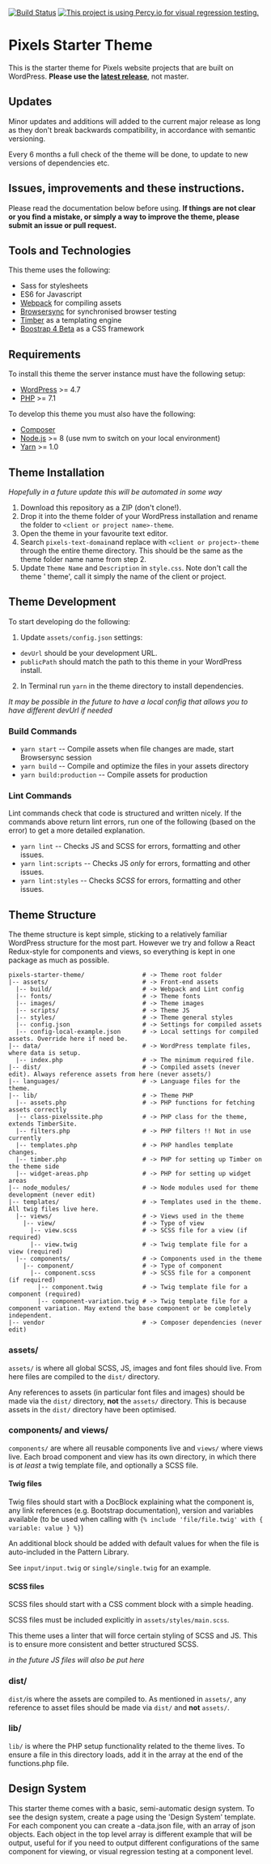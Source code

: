 [![Build Status](https://travis-ci.org/pixelshelsinki/pixels-starter-theme.svg?branch=master)](https://travis-ci.org/pixelshelsinki/pixels-starter-theme) [![This project is using Percy.io for visual regression testing.](https://percy.io/static/images/percy-badge.svg)](https://percy.io/Pixels-Helsinki-Oy/pixels)

# Pixels Starter Theme

This is the starter theme for Pixels website projects that are built on WordPress.
**Please use the [latest release](https://github.com/pixelshelsinki/pixels-starter-theme/releases/latest)**, not master.

## Updates

Minor updates and additions will added to the current major release as long as they don't break backwards compatibility, in accordance with semantic versioning.

Every 6 months a full check of the theme will be done, to update to new versions of dependencies etc.

## Issues, improvements and these instructions.

Please read the documentation below before using. **If things are not clear or you find a mistake, or simply a way to improve the theme, please submit an issue or pull request.**

## Tools and Technologies

This theme uses the following:

* Sass for stylesheets
* ES6 for Javascript
* [Webpack](https://webpack.github.io/) for compiling assets
* [Browsersync](http://www.browsersync.io/) for synchronised browser testing
* [Timber](https://timber.github.io/docs/) as a templating engine
* [Boostrap 4 Beta](https://getbootstrap.com/docs/4.0/getting-started/introduction/) as a CSS framework

## Requirements

To install this theme the server instance must have the following setup:

* [WordPress](https://wordpress.org/) >= 4.7
* [PHP](http://php.net/manual/en/install.php) >= 7.1

To develop this theme you must also have the following:

* [Composer](https://getcomposer.org/download/)
* [Node.js](http://nodejs.org/) >= 8 (use nvm to switch on your local environment)
* [Yarn](https://yarnpkg.com/en/docs/install) >= 1.0

## Theme Installation

*Hopefully in a future update this will be automated in some way*

1. Download this repository as a ZIP (don't clone!).
2. Drop it into the theme folder of your WordPress installation and rename the folder to `<client or project name>-theme`.
3. Open the theme in your favourite text editor.
4. Search `pixels-text-domain`and replace with `<client or project>-theme` through the entire theme directory. This should be the same as the theme folder name name from step 2.
5. Update `Theme Name` and `Description` in `style.css`. Note don't call the theme '<Project name> theme', call it simply the name of the client or project.

## Theme Development

To start developing do the following:

1. Update `assets/config.json` settings:
  * `devUrl` should be your development URL.
  * `publicPath` should match the path to this theme in your WordPress install.
2. In Terminal run `yarn` in the theme directory to install dependencies.

*It may be possible in the future to have a local config that allows you to have different devUrl if needed*

### Build Commands

* `yarn start` -- Compile assets when file changes are made, start Browsersync session
* `yarn build` -- Compile and optimize the files in your assets directory
* `yarn build:production` -- Compile assets for production

### Lint Commands

Lint commands check that code is structured and written nicely. If the commands above return lint errors, run one of the following (based on the error) to get a more detailed explanation.

* `yarn lint` -- Checks JS and SCSS for errors, formatting and other issues.
* `yarn lint:scripts` -- Checks JS *only* for errors, formatting and other issues.
* `yarn lint:styles` -- Checks *SCSS* for errors, formatting and other issues.

## Theme Structure

The theme structure is kept simple, sticking to a relatively familiar WordPress structure for the most part. However we try and follow a React Redux-style for components and views, so everything is kept in one package as much as possible.

```
pixels-starter-theme/                # -> Theme root folder
|-- assets/                          # -> Front-end assets
  |-- build/                         # -> Webpack and Lint config
  |-- fonts/                         # -> Theme fonts
  |-- images/                        # -> Theme images
  |-- scripts/                       # -> Theme JS
  |-- styles/                        # -> Theme general styles
  |-- config.json                    # -> Settings for compiled assets
  |-- config-local-example.json      # -> Local settings for compiled assets. Override here if need be.
|-- data/                            # -> WordPress template files, where data is setup.
  |-- index.php                      # -> The minimum required file.
|-- dist/                            # -> Compiled assets (never edit). Always reference assets from here (never assets/)
|-- languages/                       # -> Language files for the theme.
|-- lib/                             # -> Theme PHP
  |-- assets.php                     # -> PHP functions for fetching assets correctly
  |-- class-pixelssite.php           # -> PHP class for the theme, extends TimberSite.
  |-- filters.php                    # -> PHP filters !! Not in use currently
  |-- templates.php                  # -> PHP handles template changes.
  |-- timber.php                     # -> PHP for setting up Timber on the theme side
  |-- widget-areas.php               # -> PHP for setting up widget areas
|-- node_modules/                    # -> Node modules used for theme development (never edit)
|-- templates/                       # -> Templates used in the theme. All twig files live here.
  |-- views/                         # -> Views used in the theme
    |-- view/                        # -> Type of view
      |-- view.scss                  # -> SCSS file for a view (if required)
      |-- view.twig                  # -> Twig template file for a view (required)
  |-- components/                    # -> Components used in the theme
    |-- component/                   # -> Type of component
      |-- component.scss             # -> SCSS file for a component (if required)
        |-- component.twig           # -> Twig template file for a component (required)
        |-- component-variation.twig # -> Twig template file for a component variation. May extend the base component or be completely independent.
|-- vendor                           # -> Composer dependencies (never edit)
```

### assets/

`assets/` is where all global SCSS, JS, images and font files should live. From here files are compiled to the `dist/` directory.

Any references to assets (in particular font files and images) should be made via the `dist/` directory, **not** the `assets/` directory. This is because assets in the `dist/` directory have been optimised.

### components/ and views/

`components/` are where all reusable components live and `views/` where views live. Each broad component and view has its own directory, in which there is *at least* a twig template file, and optionally a SCSS file.

#### Twig files

Twig files should start with a DocBlock explaining what the component is, any link references (e.g. Bootstrap documentation), version and variables available (to be used when calling with `{% include 'file/file.twig' with { variable: value } %}`)

An additional block should be added with default values for when the file is auto-included in the Pattern Library.

See `input/input.twig` or `single/single.twig` for an example.

#### SCSS files

SCSS files should start with a CSS comment block with a simple heading.

SCSS files must be included explicitly in `assets/styles/main.scss`.

This theme uses a linter that will force certain styling of SCSS and JS. This is to ensure more consistent and better structured SCSS.

*in the future JS files will also be put here*

### dist/

`dist/`is where the assets are compiled to. As mentioned in `assets/`, any reference to asset files should be made via `dist/` and **not** `assets/`.

### lib/

`lib/` is where the PHP setup functionality related to the theme lives. To ensure a file in this directory loads, add it in the array at the end of the functions.php file.

## Design System

This starter theme comes with a basic, semi-automatic design system. To see the design system, create a page using the 'Design System' template. For each component you can create a <component>-data.json file, with an array of json objects. Each object in the top level array is different example that will be output, useful for if you need to output different configurations of the same component for viewing, or visual regression testing at a component level.
